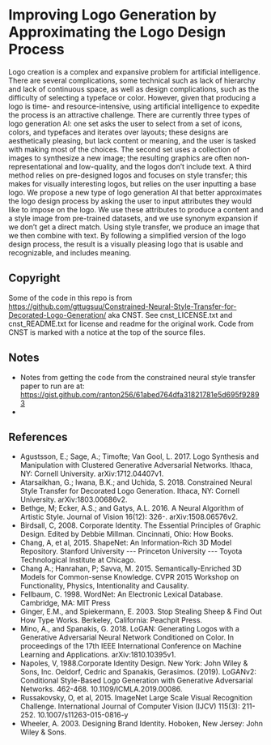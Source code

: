 # Improving Logo Generation by Approximating the Logo Design Process
Logo creation is a complex and expansive problem for artificial intelligence. There are several complications, some technical such as lack of hierarchy and lack of continuous space, as well as design complications, such as the difficulty of selecting a typeface or color. However, given that producing a logo is time- and resource-intensive, using artificial intelligence to expedite the process is an attractive challenge. There are currently three types of logo generation AI: one set asks the user to select from a set of icons, colors, and typefaces and iterates over layouts; these designs are aesthetically pleasing, but lack content or meaning, and the user is tasked with making most of the choices. The second set uses a collection of images to synthesize a new image; the resulting graphics are often non-representational and low-quality, and the logos don’t include text. A third method relies on pre-designed logos and focuses on style transfer; this makes for visually interesting logos, but relies on the user inputting a base logo. We propose a new type of logo generation AI that better approximates the logo design process by asking the user to input attributes they would like to impose on the logo. We use these attributes to produce a content and a style image from pre-trained datasets, and we use synonym expansion if we don’t get a direct match. Using style transfer, we produce an image that we then combine with text. By following a simplified version of the logo design process, the result is a visually pleasing logo that is usable and recognizable, and includes meaning.

## Copyright
Some of the code in this repo is from https://github.com/gttugsuu/Constrained-Neural-Style-Transfer-for-Decorated-Logo-Generation/ aka CNST.
See cnst_LICENSE.txt and cnst_README.txt for license and readme for the original work.
Code from CNST is marked with a notice at the top of the source files.

## Notes

* Notes from getting the code from the constrained neural style transfer paper to run are at: https://gist.github.com/ranton256/61abed764dfa31821781e5d695f92893
* 
## References

* Agustsson, E.; Sage, A.; Timofte; Van Gool, L. 2017. Logo Synthesis and Manipulation with Clustered Generative Adversarial Networks. Ithaca, NY: Cornell University. arXiv:1712.04407v1.
* Atarsaikhan, G.; Iwana, B.K.; and Uchida, S. 2018. Constrained Neural Style Transfer for Decorated Logo Generation. Ithaca, NY: Cornell University. arXiv:1803.00686v2.
* Bethge, M; Ecker, A.S.; and Gatys, A.L. 2016. A Neural Algorithm of Artistic Style. Journal of Vision 16(12): 326-. arXiv:1508.06576v2.
* Birdsall, C, 2008. Corporate Identity. The Essential Principles of Graphic Design. Edited by Debbie Millman. Cincinnati, Ohio: How Books.
* Chang, A, et al, 2015. ShapeNet: An Information-Rich 3D Model Repository. Stanford University --- Princeton University --- Toyota Technological Institute at Chicago.
* Chang A.; Hanrahan, P; Savva, M. 2015. Semantically-Enriched 3D Models for Common-sense Knowledge. CVPR 2015 Workshop on Functionality, Physics, Intentionality and Causality.
* Fellbaum, C. 1998. WordNet: An Electronic Lexical Database. Cambridge, MA: MIT Press
* Ginger, E.M., and Spiekermann, E. 2003. Stop Stealing Sheep & Find Out How Type Works. Berkeley, California: Peachpit Press.
* Mino, A., and Spanakis, G. 2018. LoGAN: Generating Logos with a Generative Adversarial Neural Network Conditioned on Color. In proceedings of the 17th IEEE International Conference on Machine Learning and Applications. arXiv:1810.10395v1.
* Napoles, V, 1988.Corporate Identity Design. New York: John Wiley & Sons, Inc.
Oeldorf, Cedric and Spanakis, Gerasimos. (2019). LoGANv2: Conditional Style-Based Logo Generation with Generative Adversarial Networks. 462-468. 10.1109/ICMLA.2019.00086.
* Russakovsky, O, et al, 2015. ImageNet Large Scale Visual Recognition Challenge. International Journal of Computer Vision (IJCV) 115(3): 211-252. 10.1007/s11263-015-0816-y
* Wheeler, A. 2003. Designing Brand Identity. Hoboken, New Jersey: John Wiley & Sons. 



